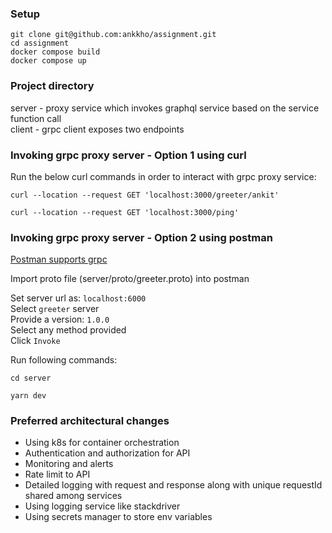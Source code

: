 
### Setup
```
git clone git@github.com:ankkho/assignment.git
cd assignment
docker compose build
docker compose up
```

### Project directory
server - proxy service which invokes graphql service based on the service function call  
client - grpc client exposes two endpoints


### Invoking grpc proxy server - Option 1 using curl

Run the below curl commands in order to interact with grpc proxy service:

```
curl --location --request GET 'localhost:3000/greeter/ankit'

curl --location --request GET 'localhost:3000/ping'

```

### Invoking grpc proxy server - Option 2 using postman

[Postman supports grpc](https://blog.postman.com/postman-now-supports-grpc/)  

Import proto file (server/proto/greeter.proto) into postman  

Set server url as: `localhost:6000`  
Select `greeter` server  
Provide a version: `1.0.0`  
Select any method provided  
Click `Invoke`

Run following commands:

```
cd server  

yarn dev
```

### Preferred architectural changes

- Using k8s for container orchestration
- Authentication and authorization for API
- Monitoring and alerts
- Rate limit to API
- Detailed logging with request and response along with unique requestId shared among services
- Using logging service like stackdriver
- Using secrets manager to store env variables